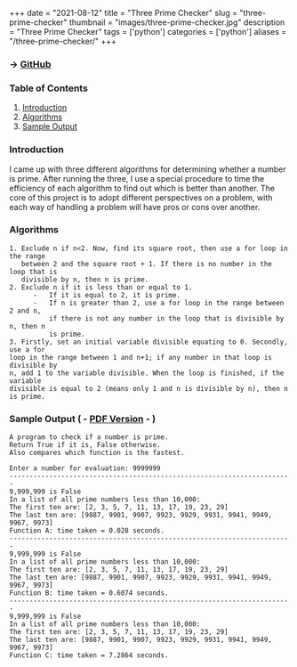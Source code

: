 +++
date = "2021-08-12"
title = "Three Prime Checker"
slug = "three-prime-checker"
thumbnail = "images/three-prime-checker.jpg"
description = "Three Prime Checker"
tags = ['python']
categories = ['python']
aliases = "/three-prime-checker/"
+++

### → [GitHub](https://github.com/tanducmai/three-prime-checker)

### Table of Contents

1. [Introduction](#introduction)
1. [Algorithms](#algorithm)
1. [Sample Output](https://github.com/tanducmai/three-prime-checker/blob/main/sample_output.pdf)

### Introduction

I came up with three different algorithms for determining whether a number is
prime. After running the three, I use a special procedure to time the efficiency
of each algorithm to find out which is better than another. The core of this
project is to adopt different perspectives on a problem, with each way of
handling a problem will have pros or cons over another.

### Algorithms

```text
1. Exclude n if n<2. Now, find its square root, then use a for loop in the range
   between 2 and the square root + 1. If there is no number in the loop that is
   divisible by n, then n is prime.
2. Exclude n if it is less than or equal to 1.
      -   If it is equal to 2, it is prime.
      -   If n is greater than 2, use a for loop in the range between 2 and n,
          if there is not any number in the loop that is divisible by n, then n
          is prime.
3. Firstly, set an initial variable divisible equating to 0. Secondly, use a for
loop in the range between 1 and n+1; if any number in that loop is divisible by
n, add 1 to the variable divisible. When the loop is finished, if the variable
divisible is equal to 2 (means only 1 and n is divisible by n), then n is prime.
```

### Sample Output ( - [PDF Version](https://github.com/tanducmai/three-prime-checker/blob/main/sample_output.pdf) - )

```text
A program to check if a number is prime.
Return True if it is, False otherwise.
Also compares which function is the fastest.

Enter a number for evaluation: 9999999
-----------------------------------------------------------------------
9,999,999 is False
In a list of all prime numbers less than 10,000:
The first ten are: [2, 3, 5, 7, 11, 13, 17, 19, 23, 29]
The last ten are: [9887, 9901, 9907, 9923, 9929, 9931, 9941, 9949, 9967, 9973]
Function A: time taken = 0.028 seconds.
-----------------------------------------------------------------------
9,999,999 is False
In a list of all prime numbers less than 10,000:
The first ten are: [2, 3, 5, 7, 11, 13, 17, 19, 23, 29]
The last ten are: [9887, 9901, 9907, 9923, 9929, 9931, 9941, 9949, 9967, 9973]
Function B: time taken = 0.6074 seconds.
-----------------------------------------------------------------------
9,999,999 is False
In a list of all prime numbers less than 10,000:
The first ten are: [2, 3, 5, 7, 11, 13, 17, 19, 23, 29]
The last ten are: [9887, 9901, 9907, 9923, 9929, 9931, 9941, 9949, 9967, 9973]
Function C: time taken = 7.2864 seconds.
```
